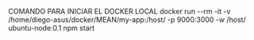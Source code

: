 COMANDO PARA INICIAR EL DOCKER LOCAL
docker run --rm -it -v /home/diego-asus/docker/MEAN/my-app:/host/ -p 9000:3000 -w /host/ ubuntu-node:0.1 npm start